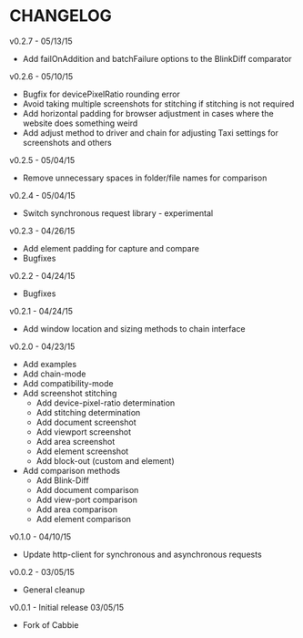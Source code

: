 CHANGELOG
=========

v0.2.7 - 05/13/15
* Add failOnAddition and batchFailure options to the BlinkDiff comparator

v0.2.6 - 05/10/15
* Bugfix for devicePixelRatio rounding error
* Avoid taking multiple screenshots for stitching if stitching is not required
* Add horizontal padding for browser adjustment in cases where the website does something weird
* Add adjust method to driver and chain for adjusting Taxi settings for screenshots and others

v0.2.5 - 05/04/15
* Remove unnecessary spaces in folder/file names for comparison

v0.2.4 - 05/04/15
* Switch synchronous request library - experimental

v0.2.3 - 04/26/15
* Add element padding for capture and compare
* Bugfixes

v0.2.2 - 04/24/15
* Bugfixes

v0.2.1 - 04/24/15
* Add window location and sizing methods to chain interface

v0.2.0 - 04/23/15
* Add examples
* Add chain-mode
* Add compatibility-mode
* Add screenshot stitching
  * Add device-pixel-ratio determination
  * Add stitching determination
  * Add document screenshot
  * Add viewport screenshot
  * Add area screenshot
  * Add element screenshot
  * Add block-out (custom and element)
* Add comparison methods
  * Add Blink-Diff
  * Add document comparison
  * Add view-port comparison
  * Add area comparison
  * Add element comparison

v0.1.0 - 04/10/15
* Update http-client for synchronous and asynchronous requests

v0.0.2 - 03/05/15
* General cleanup

v0.0.1 - Initial release 03/05/15
* Fork of Cabbie
